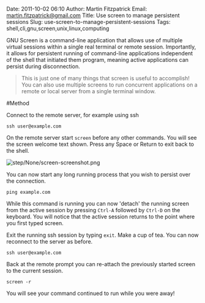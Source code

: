 Date: 2011-10-02 06:10
Author: Martin Fitzpatrick
Email: martin.fitzpatrick@gmail.com
Title: Use screen to manage persistent sessions
Slug: use-screen-to-manage-persistent-sessions
Tags: shell,cli,gnu,screen,unix,linux,computing

GNU Screen is a command-line application that allows use of multiple virtual sessions within a single real terminal or remote session. Importantly, it allows for persistent running of command-line applications independent of the shell that initiated them program, meaning active applications can persist during disconnection.

<!-- PELICAN_END_SUMMARY -->


>This is just one of many things that screen is useful to accomplish! You can also use multiple screens to run concurrent applications on a remote or local server from a single terminal window.




#Method

Connect to the remote server, for example using ssh



    ssh user@example.com







On the remote server start `screen` before any other commands. You will see the screen welcome text shown. Press any Space or Return to exit back to the shell.

![step/None/screen-screenshot.png](/images/step/None/screen-screenshot.png)



You can now start any long running process that you wish to persist over the connection.



    ping example.com



While this command is running you can now 'detach' the running screen from the active session by pressing `Ctrl-A` followed by `Ctrl-D` on the keyboard. You will notice that the active session returns to the point where you first typed screen.



Exit the running ssh session by typing `exit`.  Make a cup of tea. You can now reconnect to the server as before.



    ssh user@example.com



Back at the remote prompt you can re-attach the previously started screen to the current session. 



    screen -r



You will see your command continued to run while you were away!







